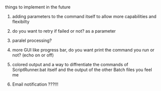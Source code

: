 things to implement in the future

1.  adding parameters to the command itself to allow more capabilities and flexibilty

2.  do you want to retry if failed or not? as a parameter

3.  paralel processing? 

4.  more GUI like progress bar, do you want print the command you run or not? (echo on or off)

5.  colored output and a way to diffrentiate the commands of ScriptRunner.bat itself and the output of the other Batch files you feel me 

6.  Email notification ???!!!

